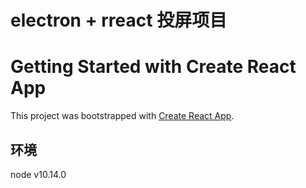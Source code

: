 # electron + rreact 投屏项目

# Getting Started with Create React App

This project was bootstrapped with [Create React App](https://github.com/facebook/create-react-app).

## 环境

node v10.14.0

